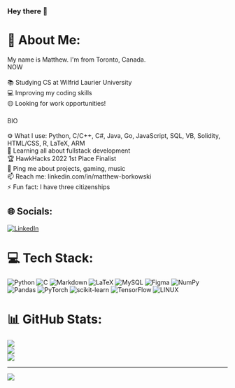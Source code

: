 ### Hey there 👋
# 💫 About Me:
My name is Matthew. I'm from Toronto, Canada.<br>NOW<br><br>    📚 Studying CS at Wilfrid Laurier University<br>    💻 Improving my coding skills<br>    🟡 Looking for work opportunities!<br><br>BIO<br><br>    ⚙️ What I use: Python, C/C++, C#, Java, Go, JavaScript, SQL, VB, Solidity, HTML/CSS, R, LaTeX, ARM<br>    🌱 Learning all about fullstack development<br>    🏆 HawkHacks 2022 1st Place Finalist<br>    💬 Ping me about projects, gaming, music<br>    📫 Reach me: linkedin.com/in/matthew-borkowski<br>    ⚡️ Fun fact: I have three citizenships<br>


## 🌐 Socials:
[![LinkedIn](https://img.shields.io/badge/LinkedIn-%230077B5.svg?logo=linkedin&logoColor=white)](https://linkedin.com/in/https://www.linkedin.com/in/-matthewborkowski/) 

# 💻 Tech Stack:
![Python](https://img.shields.io/badge/python-3670A0?style=flat&logo=python&logoColor=ffdd54) ![C](https://img.shields.io/badge/c-%2300599C.svg?style=flat&logo=c&logoColor=white) ![Markdown](https://img.shields.io/badge/markdown-%23000000.svg?style=flat&logo=markdown&logoColor=white) ![LaTeX](https://img.shields.io/badge/latex-%23008080.svg?style=flat&logo=latex&logoColor=white) ![MySQL](https://img.shields.io/badge/mysql-%2300f.svg?style=flat&logo=mysql&logoColor=white) 	![Figma](https://img.shields.io/badge/figma-%23F24E1E.svg?style=flat&logo=figma&logoColor=white) ![NumPy](https://img.shields.io/badge/numpy-%23013243.svg?style=flat&logo=numpy&logoColor=white) ![Pandas](https://img.shields.io/badge/pandas-%23150458.svg?style=flat&logo=pandas&logoColor=white) ![PyTorch](https://img.shields.io/badge/PyTorch-%23EE4C2C.svg?style=flat&logo=PyTorch&logoColor=white) ![scikit-learn](https://img.shields.io/badge/scikit--learn-%23F7931E.svg?style=flat&logo=scikit-learn&logoColor=white) ![TensorFlow](https://img.shields.io/badge/TensorFlow-%23FF6F00.svg?style=flat&logo=TensorFlow&logoColor=white) ![LINUX](https://img.shields.io/badge/Linux-FCC624?style=flat&logo=linux&logoColor=black)
# 📊 GitHub Stats:
![](https://github-readme-stats.vercel.app/api?username=Sulima1&theme=react&hide_border=false&include_all_commits=false&count_private=true)<br/>
![](https://github-readme-streak-stats.herokuapp.com/?user=Sulima1&theme=react&hide_border=false)<br/>
![](https://github-readme-stats.vercel.app/api/top-langs/?username=Sulima1&theme=react&hide_border=false&include_all_commits=false&count_private=true&layout=compact)

---
[![](https://visitcount.itsvg.in/api?id=Sulima1&icon=6&color=7)](https://visitcount.itsvg.in)

<!-- Proudly created with GPRM ( https://gprm.itsvg.in ) -->
